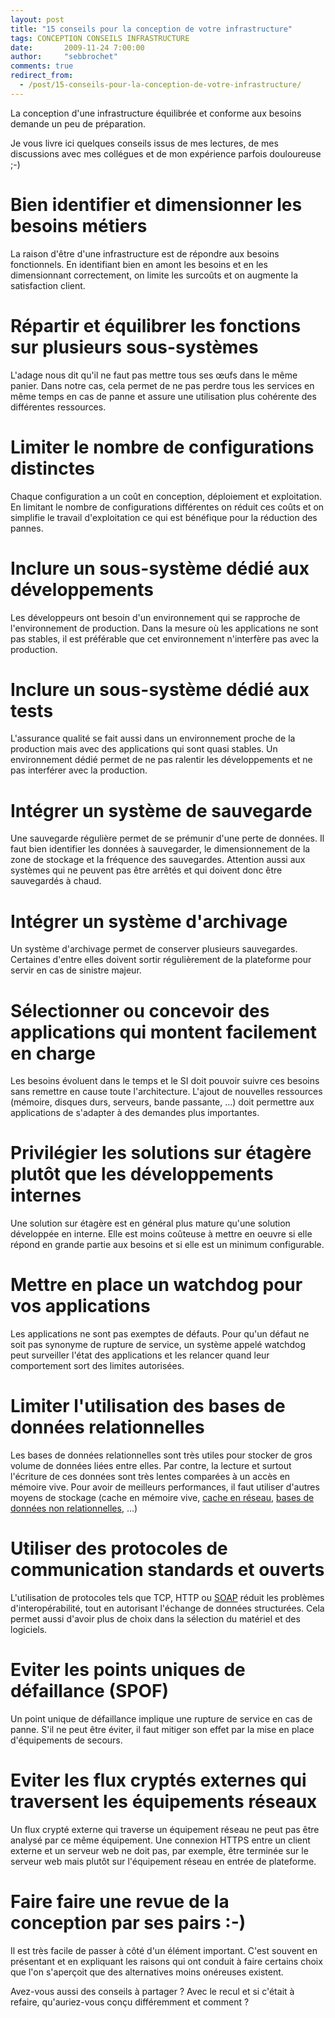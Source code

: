 ```yaml
---
layout: post
title: "15 conseils pour la conception de votre infrastructure"
tags: CONCEPTION CONSEILS INFRASTRUCTURE 
date:       2009-11-24 7:00:00
author:     "sebbrochet"
comments: true
redirect_from:
  - /post/15-conseils-pour-la-conception-de-votre-infrastructure/
---
```


La conception d'une infrastructure équilibrée et conforme aux besoins demande un peu de préparation.

Je vous livre ici quelques conseils issus de mes lectures, de mes discussions avec mes collégues et de mon expérience parfois douloureuse ;-)

# Bien identifier et dimensionner les besoins métiers
La raison d'être d'une infrastructure est de répondre aux besoins fonctionnels.
En identifiant bien en amont les besoins et en les dimensionnant correctement, on limite les surcoûts et on augmente la satisfaction client.

# Répartir et équilibrer les fonctions sur plusieurs sous-systèmes
L'adage nous dit qu'il ne faut pas mettre tous ses œufs dans le même panier. Dans notre cas, cela permet de ne pas perdre tous les services en même temps en cas de panne et assure une utilisation plus cohérente des différentes ressources.

# Limiter le nombre de configurations distinctes
Chaque configuration a un coût en conception, déploiement et exploitation. En limitant le nombre de configurations différentes on réduit ces coûts et on simplifie le travail d'exploitation ce qui est bénéfique pour la réduction des pannes.

# Inclure un sous-système dédié aux développements
Les développeurs ont besoin d'un environnement qui se rapproche de l'environnement de production. Dans la mesure où les applications ne sont pas stables, il est préférable que cet environnement n'interfère pas avec la production.

# Inclure un sous-système dédié aux tests
L'assurance qualité se fait aussi dans un environnement proche de la production mais avec des applications qui sont quasi stables. Un environnement dédié permet de ne pas ralentir les développements et ne pas interférer avec la production.

# Intégrer un système de sauvegarde
Une sauvegarde régulière permet de se prémunir d'une perte de données. Il faut bien identifier les données à sauvegarder, le dimensionnement de la zone de stockage et la fréquence des sauvegardes. Attention aussi aux systèmes qui ne peuvent pas être arrêtés et qui doivent donc être sauvegardés à chaud.

# Intégrer un système d'archivage
Un système d'archivage permet de conserver plusieurs sauvegardes. Certaines d'entre elles doivent sortir régulièrement de la plateforme pour servir en cas de sinistre majeur.

# Sélectionner ou concevoir des applications qui montent facilement en charge
Les besoins évoluent dans le temps et le SI doit pouvoir suivre ces besoins sans remettre en cause toute l'architecture. L'ajout de nouvelles ressources (mémoire, disques durs, serveurs, bande passante, ...) doit permettre aux applications de s'adapter à des demandes plus importantes.

# Privilégier les solutions sur étagère plutôt que les développements internes
Une solution sur étagère est en général plus mature qu'une solution développée en interne. Elle est moins coûteuse à mettre en oeuvre si elle répond en grande partie aux besoins et si elle est un minimum configurable.

# Mettre en place un watchdog pour vos applications
Les applications ne sont pas exemptes de défauts. Pour qu'un défaut ne soit pas synonyme de rupture de service, un système appelé watchdog peut surveiller l'état des applications et les relancer quand leur comportement sort des limites autorisées.

# Limiter l'utilisation des bases de données relationnelles
Les bases de données relationnelles sont très utiles pour stocker de gros volume de données liées entre elles. Par contre, la lecture et surtout l'écriture de ces données sont très lentes comparées à un accès en mémoire vive. Pour avoir de meilleurs performances, il faut utiliser d'autres moyens de stockage (cache en mémoire vive, [cache en réseau](http://memcached.org/), [bases de données non relationnelles](http://fr.wikipedia.org/wiki/NoSQL), ...)

# Utiliser des protocoles de communication standards et ouverts
L'utilisation de protocoles tels que TCP, HTTP ou [SOAP](http://www.w3.org/TR/soap12/)  réduit les problèmes d'interopérabilité, tout en autorisant l'échange de données structurées.  Cela permet aussi d'avoir plus de choix dans la sélection du matériel et des logiciels.

# Eviter les points uniques de défaillance (SPOF)
Un point unique de défaillance implique une rupture de service en cas de panne. S'il ne peut être éviter, il faut mitiger son effet par la mise en place d'équipements de secours.

# Eviter les flux cryptés externes qui traversent les équipements réseaux
Un flux crypté externe qui traverse un équipement réseau ne peut pas être analysé par ce même équipement. Une connexion HTTPS entre un client externe et un serveur web ne doit pas, par exemple, être terminée sur le serveur web mais plutôt sur l'équipement réseau en entrée de plateforme.

# Faire faire une revue de la conception par ses pairs :-)
Il est très facile de passer à côté d'un élément important. C'est souvent en présentant et en expliquant les raisons qui ont conduit à faire certains choix que l'on s'aperçoit que des alternatives moins onéreuses existent.

Avez-vous aussi des conseils à partager ?
Avec le recul et si c'était à refaire, qu'auriez-vous conçu différemment et comment ?

